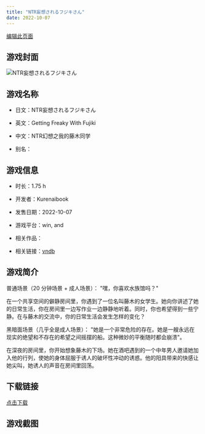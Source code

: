 ```yaml
---
title: "NTR妄想されるフジキさん"
date: 2022-10-07
---
```

[编辑此页面](https://github.com/ACG-3/ADV3-source/blob/main/source/_posts/games/NTR%E5%A6%84%E6%83%B3%E3%81%95%E3%82%8C%E3%82%8B%E3%83%95%E3%82%B8%E3%82%AD%E3%81%95%E3%82%93.md)

## 游戏封面

![NTR妄想されるフジキさん](https%3A//pan.timero.xyz/onedrive/img_lib_001/NTR%E5%A6%84%E6%83%B3%E3%81%95%E3%82%8C%E3%82%8B%E3%83%95%E3%82%B8%E3%82%AD%E3%81%95%E3%82%93_cover.avif)


## 游戏名称

- 日文：NTR妄想されるフジキさん
- 英文：Getting Freaky With Fujiki
- 中文：NTR幻想之我的藤木同学

- 别名：


## 游戏信息

- 时长：1.75 h
- 开发者：Kurenaibook
- 发售日期：2022-10-07
- 游戏平台：win, and
- 相关作品：

- 相关链接：[vndb](https://vndb.org/v36839)


## 游戏简介

普通场景（20 分钟场景 + 成人场景）：
"嘿，你喜欢水族馆吗？"

在一个共享空间的僻静房间里，你遇到了一位名叫藤木的女学生。她向你讲述了她的日常生活，你在房间里一边写作业一边静静地听着。同时，你也希望得到一些宁静。在与藤木的交流中，你的日常生活会发生怎样的变化？

黑暗面场景（几乎全是成人场景）：
"她是一个非常危险的存在。她是一艘永远在现实的绝望和不存在的希望之间摇摆的船。这种微妙的平衡随时都会崩溃"。

在深夜的房间里，你开始想象藤木的下场。她在酒吧遇到的一个中年男人邀请她加入他的行列，使她的身体屈服于诱人的破坏性冲动的诱惑。他的阳具带来的快感让她尖叫，她诱人的声音在房间里回荡。




## 下载链接

[点击下载](https://pan.timero.xyz/onedrive/adv_lib_001/NTR%E5%A6%84%E6%83%B3%E3%81%95%E3%82%8C%E3%82%8B%E3%83%95%E3%82%B8%E3%82%AD%E3%81%95%E3%82%93)


## 游戏截图


